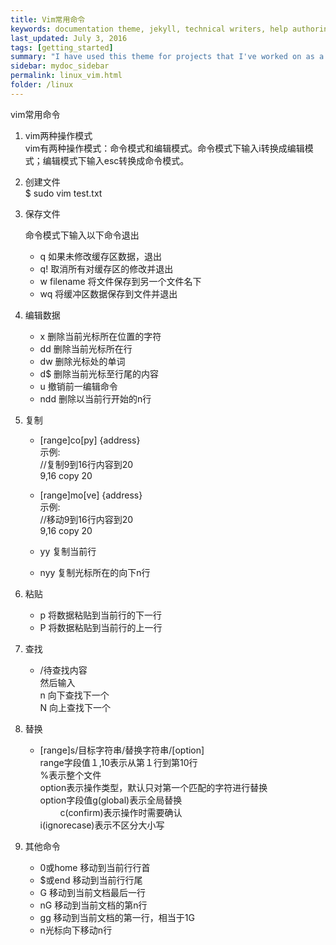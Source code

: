 ```yaml
---
title: Vim常用命令
keywords: documentation theme, jekyll, technical writers, help authoring tools, hat replacements
last_updated: July 3, 2016
tags: [getting_started]
summary: "I have used this theme for projects that I've worked on as a professional technical writer."
sidebar: mydoc_sidebar
permalink: linux_vim.html
folder: /linux
---
```


vim常用命令　　

1. vim两种操作模式  
   vim有两种操作模式：命令模式和编辑模式。命令模式下输入i转换成编辑模式；编辑模式下输入esc转换成命令模式。

2. 创建文件  
   $ sudo vim test.txt  

3. 保存文件  
   
     命令模式下输入以下命令退出  
   * q  如果未修改缓存区数据，退出  
   * q! 取消所有对缓存区的修改并退出  
   * w filename 将文件保存到另一个文件名下  
   * wq 将缓冲区数据保存到文件并退出  

4. 编辑数据　　
    
   * x   删除当前光标所在位置的字符  
   * dd  删除当前光标所在行  
   * dw  删除光标处的单词  
   * d$  删除当前光标至行尾的内容  
   * u   撤销前一编辑命令  
   * ndd 删除以当前行开始的n行  

5. 复制　　
    
   * [range]co[py] {address}   
     示例:  
        //复制9到16行内容到20  
        9,16 copy 20  
       
   * [range]mo[ve] {address}   
     示例:  
        //移动9到16行内容到20  
        9,16 copy 20     

   * yy  复制当前行  
   * nyy 复制光标所在的向下n行    

6. 粘贴  
    
   * p  将数据粘贴到当前行的下一行  
   * P  将数据粘贴到当前行的上一行  

7. 查找  
    
   * /待查找内容  
   然后输入  
   n 向下查找下一个  
   N 向上查找下一个  

8. 替换　　
    
   * [range]s/目标字符串/替换字符串/[option]  
     range字段值１,10表示从第１行到第10行  
     %表示整个文件  
     option表示操作类型，默认只对第一个匹配的字符进行替换  
     option字段值g(global)表示全局替换  
   　　          c(confirm)表示操作时需要确认  
                i(ignorecase)表示不区分大小写  

9. 其他命令  
    
   * 0或home 移动到当前行行首  
   * $或end  移动到当前行行尾  
   * G       移动到当前文档最后一行  
   * nG      移动到当前文档的第n行  
   * gg      移动到当前文档的第一行，相当于1G  
   * n<Enter>光标向下移动n行   
      